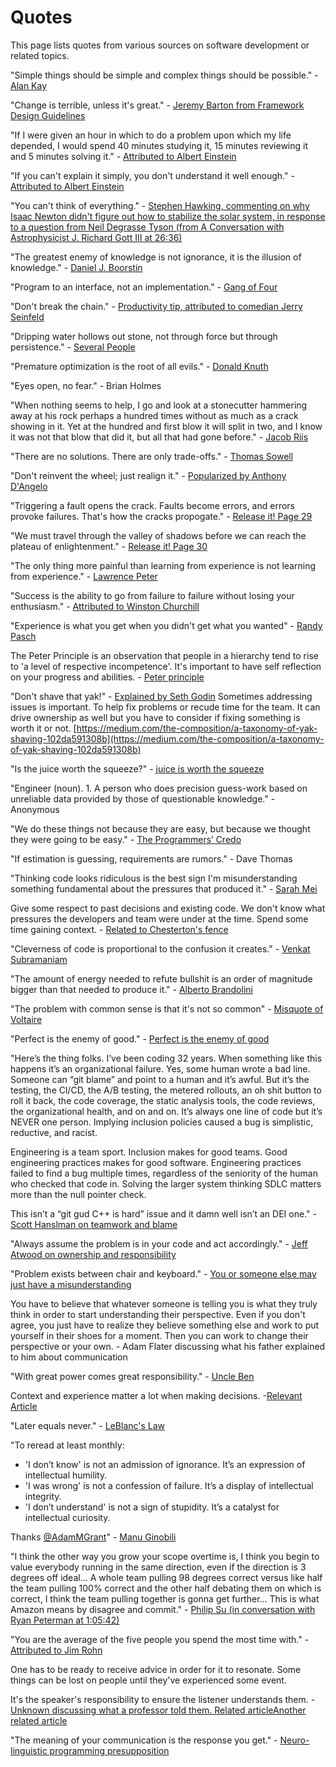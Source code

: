 # Quotes

This page lists quotes from various sources on software development or related topics.

"Simple things should be simple and complex things should be possible." - [Alan Kay](https://www.quora.com/What-is-the-story-behind-Alan-Kay-s-adage-Simple-things-should-be-simple-complex-things-should-be-possible)

"Change is terrible, unless it's great." - [Jeremy Barton from Framework Design Guidelines](https://a.co/d/9tUIaFr)

"If I were given an hour in which to do a problem upon which my life depended, I would spend 40 minutes studying it, 15 minutes reviewing it and 5 minutes solving it." - [Attributed to Albert Einstein](https://quoteinvestigator.com/2014/05/22/solve/)

"If you can't explain it simply, you don't understand it well enough." - [Attributed to Albert Einstein](https://skeptics.stackexchange.com/questions/8742/did-einstein-say-if-you-cant-explain-it-simply-you-dont-understand-it-well-en)

"You can't think of everything." - [Stephen Hawking, commenting on why Isaac Newton didn't figure out how to stabilize the solar system, in response to a question from Neil Degrasse Tyson (from A Conversation with Astrophysicist J. Richard Gott III at 26:36)](https://www.youtube.com/watch?v=VFmHSnnI0OA&t=1596s)

"The greatest enemy of knowledge is not ignorance, it is the illusion of knowledge." - [Daniel J. Boorstin](https://quoteinvestigator.com/2016/07/20/knowledge/)

"Program to an interface, not an implementation." - [Gang of Four](https://en.wikipedia.org/wiki/Design_Patterns#Introduction)

"Don't break the chain." - [Productivity tip, attributed to comedian Jerry Seinfeld](https://lifehacker.com/jerry-seinfelds-productivity-secret-281626)

"Dripping water hollows out stone, not through force but through persistence." - [Several People](https://wist.info/other/26191/)

"Premature optimization is the root of all evils." - [Donald Knuth](https://en.wikipedia.org/wiki/Program_optimization)

"Eyes open, no fear." - Brian Holmes

"When nothing seems to help, I go and look at a stonecutter hammering away at his rock perhaps a hundred times without as much as a crack showing in it. Yet at the hundred and first blow it will split in two, and I know it was not that blow that did it, but all that had gone before." - [Jacob Riis](https://www.poundingtherock.com/pages/the-quote)

"There are no solutions. There are only trade-offs." - [Thomas Sowell](https://www.goodreads.com/quotes/1411380-there-are-no-solutions-there-are-only-trade-offs)

"Don't reinvent the wheel; just realign it." - [Popularized by Anthony D'Angelo](https://en.wikipedia.org/wiki/Reinventing_the_wheel)

"Triggering a fault opens the crack. Faults become errors, and errors provoke failures. That's how the cracks propogate." - [Release it! Page 29](https://pragprog.com/titles/mnee2/release-it-second-edition/)

"We must travel through the valley of shadows before we can reach the plateau of enlightenment." - [Release it! Page 30](https://pragprog.com/titles/mnee2/release-it-second-edition/)

"The only thing more painful than learning from experience is not learning from experience." - [Lawrence Peter](https://quoteinvestigator.com/2017/05/19/experience/)

"Success is the ability to go from failure to failure without losing your enthusiasm." - [Attributed to Winston Churchill](https://quoteinvestigator.com/2014/06/28/success/)

"Experience is what you get when you didn't get what you wanted" - [Randy Pasch](https://www.youtube.com/watch?v=ji5_MqicxSo)

The Peter Principle is an observation that people in a hierarchy tend to rise to 'a level of respective incompetence'. It's important to have self reflection on your progress and abilities. - [Peter principle](https://en.wikipedia.org/wiki/Peter_principle)

"Don't shave that yak!" - [Explained by Seth Godin](https://seths.blog/2005/03/dont_shave_that/)
Sometimes addressing issues is important. To help fix problems or recude time for the team. It can drive ownership as well but you have to consider if fixing something is worth it or not. [https://medium.com/the-composition/a-taxonomy-of-yak-shaving-102da591308b](https://medium.com/the-composition/a-taxonomy-of-yak-shaving-102da591308b)

"Is the juice worth the squeeze?" - [juice is worth the squeeze](https://en.wiktionary.org/wiki/juice_is_worth_the_squeeze)

"Engineer (noun). 1. A person who does precision guess-work based on unreliable data provided by those of questionable knowledge." - Anonymous

"We do these things not because they are easy, but because we thought they were going to be easy." - [The Programmers’ Credo](https://www.reddit.com/r/ProgrammerHumor/comments/etboii/the_programmers_credo/)

"If estimation is guessing, requirements are rumors." - Dave Thomas

"Thinking code looks ridiculous is the best sign I'm misunderstanding something fundamental about the pressures that produced it." - [Sarah Mei](https://x.com/sarahmei/status/595442223170256896)

Give some respect to past decisions and existing code. We don't know what pressures the developers and team were under at the time. Spend some time gaining context. - [Related to Chesterton's fence](https://en.wikipedia.org/wiki/Wikipedia:Chesterton%27s_fence)

"Cleverness of code is proportional to the confusion it creates." - [Venkat Subramaniam](https://x.com/venkat_s/status/1518006880844632066)

"The amount of energy needed to refute bullshit is an order of magnitude bigger than that needed to produce it." - [Alberto Brandolini](https://en.wikipedia.org/wiki/Brandolini%27s_law)

"The problem with common sense is that it's not so common" - [Misquote of Voltaire](https://www.brainyquote.com/quotes/voltaire_106180)

"Perfect is the enemy of good." - [Perfect is the enemy of good](https://en.wikipedia.org/wiki/Perfect_is_the_enemy_of_good)

"Here’s the thing folks. I’ve been coding 32 years. When something like this happens it’s an organizational failure. Yes, some human wrote a bad line. Someone can “git blame” and point to a human and it’s awful. But it’s the testing, the Cl/CD, the A/B testing, the metered rollouts, an oh shit button to roll it back, the code coverage, the static analysis tools, the code reviews, the organizational health, and on and on. It’s always one line of code but it’s NEVER one person. Implying inclusion policies caused a bug is simplistic, reductive, and racist. 

Engineering is a team sport. Inclusion makes for good teams. Good engineering practices makes for good software. Engineering practices failed to find a bug multiple times, regardless of the seniority of the human who checked that code in. Solving the larger system thinking SDLC matters more than the null pointer check. 

This isn’t a “git gud C++ is hard” issue and it damn well isn’t an DEI one." - [Scott Hanslman on teamwork and blame](https://www.linkedin.com/posts/shanselman_crowdstrike-activity-7220428353269350400-DyM4)

"Always assume the problem is in your code and act accordingly." -
[Jeff Atwood on ownership and responsibility](https://blog.codinghorror.com/the-first-rule-of-programming-its-always-your-fault/)

"Problem exists between chair and keyboard." - [You or someone else may just have a misunderstanding](https://en.wiktionary.org/wiki/PEBCAK)

You have to believe that whatever someone is telling you is what they truly think in order to start understanding their perspective. Even if you don't agree, you just have to realize they believe something else and work to put yourself in their shoes for a moment. Then you can work to change their perspective or your own. - Adam Flater discussing what his father explained to him about communication

"With great power comes great responsibility." - [Uncle Ben](https://en.wikipedia.org/wiki/With_great_power_comes_great_responsibility)

Context and experience matter a lot when making decisions. -[Relevant Article](https://hbr.org/2020/01/the-elements-of-good-judgment)

"Later equals never." - [LeBlanc's Law](https://yiming.dev/clipping/2019/03/21/le-blanc%27s-law-a-k-a-later-equals-never/)

"To reread at least monthly:

- 'I don’t know' is not an admission of ignorance. It’s an expression of intellectual humility.
- 'I was wrong' is not a confession of failure. It’s a display of intellectual integrity.
- 'I don’t understand' is not a sign of stupidity. It’s a catalyst for intellectual curiosity.

Thanks [@AdamMGrant](https://x.com/AdamMGrant/status/1886763294586802617)" - [Manu Ginobili](https://x.com/manuginobili/status/1897432578677768292)

"I think the other way you grow your scope overtime is, I think you begin to value everybody running in the same direction, even if the direction is 3 degrees off ideal... A whole team pulling 98 degrees correct versus like half the team pulling 100% correct and the other half debating them on which is correct, I think the team pulling together is gonna get further... This is what Amazon means by disagree and commit." - [Philip Su (in conversation with Ryan Peterman at 1:05:42)](https://youtu.be/v2JxdjTi_1I?si=wzoBTsn_EDDu1W2O&t=3942)

"You are the average of the five people you spend the most time with." - [Attributed to Jim Rohn](https://builtonpurposehq.com/blog/the-average-of-the-five-around-you)

One has to be ready to receive advice in order for it to resonate. Some things can be lost on people until they've experienced some event.

It's the speaker's responsibility to ensure the listener understands them. - [Unknown discussing what a professor told them. Related article](https://www.howcommunicationworks.com/blog/2017/3/11/whats-so-funny-bout-peace-love-and-understanding)[Another related article](https://www.howcommunicationworks.com/blog/2017/2/18/forget-the-sender-message-receiver-model-of-communication-language-is-not-a-code)

"The meaning of your communication is the response you get." - [Neuro-linguistic programming presupposition](https://medium.com/design-ibm/taking-responsibility-for-our-communication-b677100d61f5)
